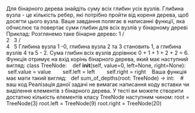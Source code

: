 Для бінарного дерева знайдіть суму всіх глибин усіх вузлів. Глибина вузла - це кількість ребер, які потрібно пройти від кореня дерева, щоб досягти цього вузла.
Ваше завдання полягає в написанні функції, яка обчислює та повертає суми глибин для всіх вузлів у бінарному дереві
Приклад: Розглянемо таке бінарне дерево:
1
/ \
2   3
/ \
4   5
Глибина вузла 1 -0, глибина вузла 2 та 3 становить 1, а глибина вузлів 4 та 5 - 2. Сума глибин всіх вузлів дорівнює 0 + 1 + 1 + 2 + 2 = 6.
Функція отримує на вхід корінь бінарного дерева, який має наступний вигляд:
class TreeNode:
   def __init__(self, value=0, left=None, right=None):
       self.value = value
       self.left = left
       self.right = right
 
 Ваша функція має мати такий вигляд:  
def sum_of_depths(root: TreeNode) -> int:
   # ваш код
Реалізація даної задачі не вимагає написання коду вставки чи виділення елементів з бінарного дерева. У тесті ви можете створити достатню кількість елементів класу TreeNode наступним чином:
root = TreeNode(3)
root.left = TreeNode(9)
root.right = TreeNode(20)
